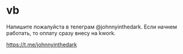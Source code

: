 # vb

Напишите пожалуйста в телеграм @johnnyinthedark.
Если начнем работать, то оплату сразу внесу на kwork.



https://t.me/johnnyinthedark

